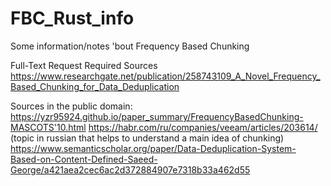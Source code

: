 # FBC_Rust_info
Some information/notes 'bout Frequency Based Chunking 

Full-Text Request Required Sources
https://www.researchgate.net/publication/258743109_A_Novel_Frequency_Based_Chunking_for_Data_Deduplication

Sources in the public domain:
https://yzr95924.github.io/paper_summary/FrequencyBasedChunking-MASCOTS'10.html
https://habr.com/ru/companies/veeam/articles/203614/ (topic in russian that helps to understand a main idea of chunking)
https://www.semanticscholar.org/paper/Data-Deduplication-System-Based-on-Content-Defined-Saeed-George/a421aea2cec6ac2d372884907e7318b33a462d55
